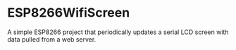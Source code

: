 # ESP8266WifiScreen
A simple ESP8266 project that periodically updates a serial LCD screen with data pulled from a web server.
